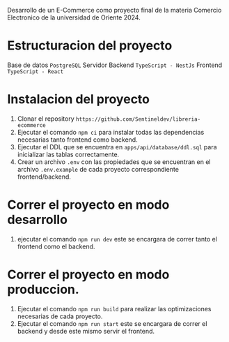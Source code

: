 Desarrollo de un E-Commerce como proyecto final de la materia Comercio Electronico de la universidad de Oriente 2024.


# Estructuracion del proyecto

Base de datos `PostgreSQL`
Servidor Backend `TypeScript - NestJs`
Frontend `TypeScript - React`

# Instalacion del proyecto

1. Clonar el repository `https://github.com/Sentineldev/libreria-ecommerce`
2. Ejecutar el comando `npm ci` para instalar todas las dependencias necesarias tanto frontend como backend.
3. Ejecutar el DDL que se encuentra en `apps/api/database/ddl.sql` para inicializar las tablas correctamente.
4. Crear un archivo `.env` con las propiedades que se encuentran en el archivo `.env.example` de cada proyecto correspondiente frontend/backend.


# Correr el proyecto en modo desarrollo

1. ejecutar el comando `npm run dev` este se encargara de correr tanto el frontend como el backend.


# Correr el proyecto en modo produccion.

1. Ejecutar el comando `npm run build` para realizar las optimizaciones necesarias de cada proyecto.
2. Ejecutar el comando `npm run start` este se encargara de correr el backend y desde este mismo servir el frontend.